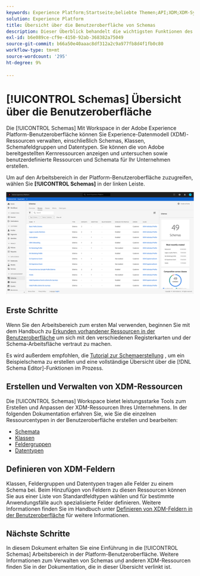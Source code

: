 ```yaml
---
keywords: Experience Platform;Startseite;beliebte Themen;API;XDM;XDM-System;Experience-Datenmodell;Datenmodell;ui;Workspace
solution: Experience Platform
title: Übersicht über die Benutzeroberfläche von Schemas
description: Dieser Überblick behandelt die wichtigsten Funktionen des Arbeitsbereichs "Schemas"in Experience Platform.
exl-id: b6e089ce-cf9e-4150-92ab-368382a75049
source-git-commit: b66a50e40aaac8df312a2c9a977fb8d4f1fb0c80
workflow-type: tm+mt
source-wordcount: '295'
ht-degree: 9%

---
```


# [!UICONTROL Schemas] Übersicht über die Benutzeroberfläche

Die [!UICONTROL Schemas] Mit Workspace in der Adobe Experience Platform-Benutzeroberfläche können Sie Experience-Datenmodell (XDM)-Ressourcen verwalten, einschließlich Schemas, Klassen, Schemafeldgruppen und Datentypen. Sie können die von Adobe bereitgestellten Kernressourcen anzeigen und untersuchen sowie benutzerdefinierte Ressourcen und Schemata für Ihr Unternehmen erstellen.

Um auf den Arbeitsbereich in der Platform-Benutzeroberfläche zuzugreifen, wählen Sie **[!UICONTROL Schemas]** in der linken Leiste.

![](../images/ui/overview/schemas-tab.png)

## Erste Schritte

Wenn Sie den Arbeitsbereich zum ersten Mal verwenden, beginnen Sie mit dem Handbuch zu [Erkunden vorhandener Ressourcen in der Benutzeroberfläche](./explore.md) um sich mit den verschiedenen Registerkarten und der Schema-Arbeitsfläche vertraut zu machen.

Es wird außerdem empfohlen, die [Tutorial zur Schemaerstellung](../tutorials/create-schema-ui.md) , um ein Beispielschema zu erstellen und eine vollständige Übersicht über die [!DNL Schema Editor]-Funktionen im Prozess.

## Erstellen und Verwalten von XDM-Ressourcen

Die [!UICONTROL Schemas] Workspace bietet leistungsstarke Tools zum Erstellen und Anpassen der XDM-Ressourcen Ihres Unternehmens. In der folgenden Dokumentation erfahren Sie, wie Sie die einzelnen Ressourcentypen in der Benutzeroberfläche erstellen und bearbeiten:

* [Schemata](./resources/schemas.md)
* [Klassen](./resources/classes.md)
* [Feldergruppen](./resources/field-groups.md)
* [Datentypen](./resources/data-types.md)

## Definieren von XDM-Feldern

Klassen, Feldergruppen und Datentypen tragen alle Felder zu einem Schema bei. Beim Hinzufügen von Feldern zu diesen Ressourcen können Sie aus einer Liste von Standardfeldtypen wählen und für bestimmte Anwendungsfälle auch spezialisierte Felder definieren. Weitere Informationen finden Sie im Handbuch unter [Definieren von XDM-Feldern in der Benutzeroberfläche](./fields/overview.md) für weitere Informationen.

## Nächste Schritte

In diesem Dokument erhalten Sie eine Einführung in die [!UICONTROL Schemas] Arbeitsbereich in der Platform-Benutzeroberfläche. Weitere Informationen zum Verwalten von Schemas und anderen XDM-Ressourcen finden Sie in der Dokumentation, die in dieser Übersicht verlinkt ist.

